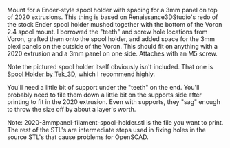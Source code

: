 Mount for a Ender-style spool holder with spacing for a 3mm panel on top of 2020 extrusions.  This thing is based on Renaissance3DStudio's redo of the stock Ender spool holder mushed together with the bottom of the Voron 2.4 spool mount.  I borrowed the "teeth" and screw hole locations from Voron, grafted them onto the spool holder, and added space for the 3mm plexi panels on the outside of the Voron.  This should fit on anything with a 2020 extrusion and a 3mm panel on one side.  Attaches with an M5 screw.

Note the pictured spool holder itself obviously isn't included.  That one is [Spool Holder by Tek_3D](https://www.thingiverse.com/thing:4881187), which I recommend highly.


You'll need a little bit of support under the "teeth" on the end.  You'll probably need to file them down a little bit on the supports side after printing to fit in the 2020 extrusion.  Even with supports, they "sag" enough to throw the size off by about a layer's worth.

Note: 2020-3mmpanel-filament-spool-holder.stl is the file you want to print.  The rest of the STL's are intermediate steps used in fixing holes in the source STL's that cause problems for OpenSCAD.
